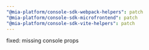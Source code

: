 ```yaml
---
"@mia-platform/console-sdk-webpack-helpers": patch
"@mia-platform/console-sdk-microfrontend": patch
"@mia-platform/console-sdk-vite-helpers": patch
---
```


fixed: missing console props
